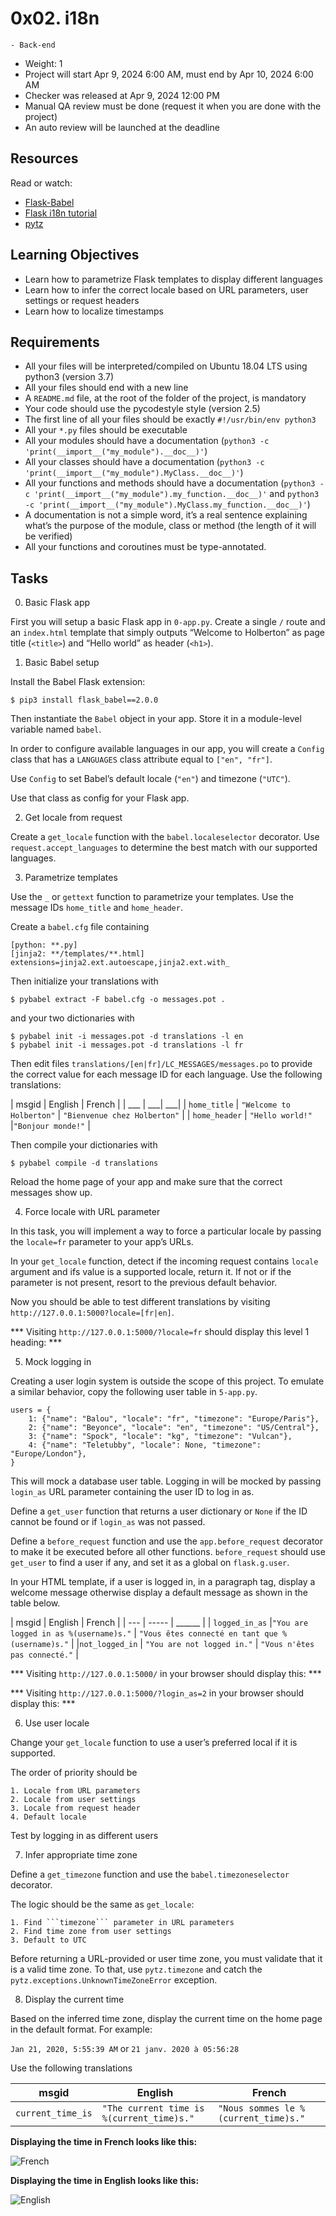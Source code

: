# 0x02. i18n

	- Back-end

- Weight: 1
- Project will start Apr 9, 2024 6:00 AM, must end by Apr 10, 2024 6:00 AM
- Checker was released at Apr 9, 2024 12:00 PM
- Manual QA review must be done (request it when you are done with the project)
- An auto review will be launched at the deadline


## Resources

Read or watch:

- [Flask-Babel]()
- [Flask i18n tutorial]()
- [pytz]()

## Learning Objectives

- Learn how to parametrize Flask templates to display different languages
- Learn how to infer the correct locale based on URL parameters, user settings or request headers
- Learn how to localize timestamps

## Requirements

- All your files will be interpreted/compiled on Ubuntu 18.04 LTS using python3 (version 3.7)
- All your files should end with a new line
- A ```README.md``` file, at the root of the folder of the project, is mandatory
- Your code should use the pycodestyle style (version 2.5)
- The first line of all your files should be exactly ```#!/usr/bin/env python3```
- All your ```*.py``` files should be executable
- All your modules should have a documentation (```python3 -c 'print(__import__("my_module").__doc__)'```)
- All your classes should have a documentation (```python3 -c 'print(__import__("my_module").MyClass.__doc__)'```)
- All your functions and methods should have a documentation (```python3 -c 'print(__import__("my_module").my_function.__doc__)'``` and ```python3 -c 'print(__import__("my_module").MyClass.my_function.__doc__)'```)
- A documentation is not a simple word, it’s a real sentence explaining what’s the purpose of the module, class or method (the length of it will be verified)
- All your functions and coroutines must be type-annotated.

## Tasks

0. Basic Flask app

First you will setup a basic Flask app in ```0-app.py```. Create a single ```/``` route and an ```index.html``` template that simply outputs “Welcome to Holberton” as page title (```<title>```) and “Hello world” as header (```<h1>```).

1. Basic Babel setup

Install the Babel Flask extension:

```
$ pip3 install flask_babel==2.0.0
```

Then instantiate the ```Babel``` object in your app. Store it in a module-level variable named ```babel```.

In order to configure available languages in our app, you will create a ```Config``` class that has a ```LANGUAGES``` class attribute equal to ```["en", "fr"]```.

Use ```Config``` to set Babel’s default locale (```"en"```) and timezone (```"UTC"```).

Use that class as config for your Flask app.

2. Get locale from request

Create a ```get_locale``` function with the ```babel.localeselector``` decorator. Use ```request.accept_languages``` to determine the best match with our supported languages.

3. Parametrize templates

Use the ```_``` or ```gettext``` function to parametrize your templates. Use the message IDs ```home_title``` and ```home_header```.

Create a ```babel.cfg``` file containing

```
[python: **.py]
[jinja2: **/templates/**.html]
extensions=jinja2.ext.autoescape,jinja2.ext.with_
```

Then initialize your translations with

```
$ pybabel extract -F babel.cfg -o messages.pot .
```

and your two dictionaries with

```
$ pybabel init -i messages.pot -d translations -l en
$ pybabel init -i messages.pot -d translations -l fr
```

Then edit files ```translations/[en|fr]/LC_MESSAGES/messages.po``` to provide the correct value for each message ID for each language. Use the following translations:

| msgid | English | French |
| ___ | ___| ___|
| ```home_title``` | ```"Welcome to Holberton"``` | ```"Bienvenue chez Holberton"``` |
| ```home_header``` | ```"Hello world!"``` |```"Bonjour monde!"``` |

Then compile your dictionaries with

```
$ pybabel compile -d translations
```

Reload the home page of your app and make sure that the correct messages show up.

4. Force locale with URL parameter

In this task, you will implement a way to force a particular locale by passing the ```locale=fr``` parameter to your app’s URLs.

In your ```get_locale``` function, detect if the incoming request contains ```locale``` argument and ifs value is a supported locale, return it. If not or if the parameter is not present, resort to the previous default behavior.

Now you should be able to test different translations by visiting ```http://127.0.0.1:5000?locale=[fr|en]```.

*** Visiting ```http://127.0.0.1:5000/?locale=fr``` should display this level 1 heading: ***

5. Mock logging in

Creating a user login system is outside the scope of this project. To emulate a similar behavior, copy the following user table in ```5-app.py```.

```
users = {
    1: {"name": "Balou", "locale": "fr", "timezone": "Europe/Paris"},
    2: {"name": "Beyonce", "locale": "en", "timezone": "US/Central"},
    3: {"name": "Spock", "locale": "kg", "timezone": "Vulcan"},
    4: {"name": "Teletubby", "locale": None, "timezone": "Europe/London"},
}
```

This will mock a database user table. Logging in will be mocked by passing ```login_as``` URL parameter containing the user ID to log in as.

Define a ```get_user``` function that returns a user dictionary or ```None``` if the ID cannot be found or if ```login_as``` was not passed.

Define a ```before_request``` function and use the ```app.before_request``` decorator to make it be executed before all other functions. ```before_request``` should use ```get_user``` to find a user if any, and set it as a global on ```flask.g.user```.

In your HTML template, if a user is logged in, in a paragraph tag, display a welcome message otherwise display a default message as shown in the table below.

| msgid | English | French |
| --- | ----- | ______ |
| ```logged_in_as```	|```"You are logged in as %(username)s."``` | ```"Vous êtes connecté en tant que %(username)s."``` |
|```not_logged_in``` | ```"You are not logged in."``` | ```"Vous n'êtes pas connecté."``` |

*** Visiting ```http://127.0.0.1:5000/``` in your browser should display this: ***



*** Visiting ```http://127.0.0.1:5000/?login_as=2``` in your browser should display this: *** 

6. Use user locale

Change your ```get_locale``` function to use a user’s preferred local if it is supported.

The order of priority should be

	1. Locale from URL parameters
	2. Locale from user settings
	3. Locale from request header
	4. Default locale
Test by logging in as different users

7. Infer appropriate time zone

Define a ```get_timezone``` function and use the ```babel.timezoneselector``` decorator.

The logic should be the same as ```get_locale```:

	1. Find ```timezone``` parameter in URL parameters
	2. Find time zone from user settings
	3. Default to UTC

Before returning a URL-provided or user time zone, you must validate that it is a valid time zone. To that, use ```pytz.timezone``` and catch the ```pytz.exceptions.UnknownTimeZoneError``` exception.

8. Display the current time

Based on the inferred time zone, display the current time on the home page in the default format. For example:

```Jan 21, 2020, 5:55:39 AM``` or ```21 janv. 2020 à 05:56:28```

Use the following translations

| msgid              | English                                          | French                             |
|--------------------|--------------------------------------------------|-----------------------------------------|
| ```current_time_is``` | ```"The current time is %(current_time)s."``` |```"Nous sommes le %(current_time)s." ```|

**Displaying the time in French looks like this:**

![French](https://s3.amazonaws.com/alx-intranet.hbtn.io/uploads/medias/2020/3/bba4805d6dca0a46a0f6.png?X-Amz-Algorithm=AWS4-HMAC-SHA256&X-Amz-Credential=AKIARDDGGGOUSBVO6H7D%2F20240411%2Fus-east-1%2Fs3%2Faws4_request&X-Amz-Date=20240411T080923Z&X-Amz-Expires=86400&X-Amz-SignedHeaders=host&X-Amz-Signature=b56f037417984b8d6ad9973dbfd7238e316001df39fa1704b06377904e3ac9cb)

**Displaying the time in English looks like this:**

![English](https://s3.amazonaws.com/alx-intranet.hbtn.io/uploads/medias/2020/3/54f3be802024dbcf06f4.png?X-Amz-Algorithm=AWS4-HMAC-SHA256&X-Amz-Credential=AKIARDDGGGOUSBVO6H7D%2F20240411%2Fus-east-1%2Fs3%2Faws4_request&X-Amz-Date=20240411T080923Z&X-Amz-Expires=86400&X-Amz-SignedHeaders=host&X-Amz-Signature=11f08f1968ee7a9ccd6ee5d2a0345682103d10ab3611d983f9fd758e1d2ef44b)
